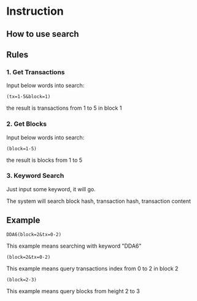 # Instruction

## How to use search

## Rules

### 1. Get Transactions

Input below words into search:
```
(tx=1-5&block=1)
```

the result is transactions from 1 to 5 in block 1

### 2. Get Blocks

Input below words into search:
```
(block=1-5)
```

the result is blocks from 1 to 5


### 3. Keyword Search

Just input some keyword, it will go.

The system will search block hash, transaction hash, transaction content

## Example

```
DDA6(block=2&tx=0-2)
```
This example means searching with keyword "DDA6"

```
(block=2&tx=0-2)
```
This example means query transactions index from 0 to 2 in block 2

```
(block=2-3)
```
This example means query  blocks from height 2 to 3

